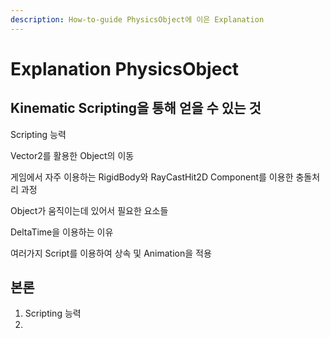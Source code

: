 ```yaml
---
description: How-to-guide PhysicsObject에 이은 Explanation
---
```


# Explanation PhysicsObject

## Kinematic Scripting을 통해 얻을 수 있는 것

Scripting 능력

Vector2를 활용한 Object의 이동

게임에서 자주 이용하는  RigidBody와 RayCastHit2D Component를 이용한 충돌처리 과정

Object가 움직이는데 있어서 필요한 요소들

DeltaTime을 이용하는 이유

 여러가지 Script를 이용하여 상속 및 Animation을 적용 





## 본론

1.  Scripting 능력
2. 


